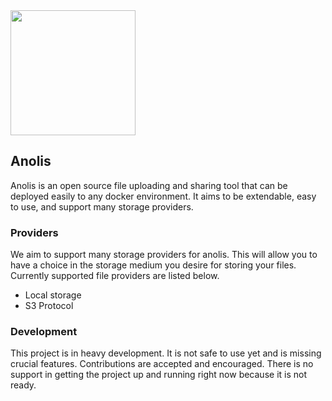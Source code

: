 <img height="200" src="https://raw.githubusercontent.com/Riku32/anolis/rewrite/.github/branding/banner.png">

## Anolis
Anolis is an open source file uploading and sharing tool that can be deployed easily to any docker environment. It aims to be extendable, easy to use, and support many storage providers.

### Providers
We aim to support many storage providers for anolis. This will allow you to have a choice in the storage medium you desire for storing your files. Currently supported file providers are listed below.

 - Local storage
 - S3 Protocol

### Development
This project is in heavy development. It is not safe to use yet and is missing crucial features. Contributions are accepted and encouraged. There is no support in getting the project up and running right now because it is not ready.
